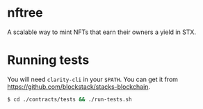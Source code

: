 # nftree

A scalable way to mint NFTs that earn their owners a yield in STX.

# Running tests

You will need `clarity-cli` in your `$PATH`.  You can get it from
https://github.com/blockstack/stacks-blockchain.

```bash
$ cd ./contracts/tests && ./run-tests.sh
```

